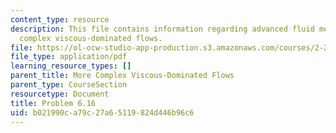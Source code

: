 ```yaml
---
content_type: resource
description: This file contains information regarding advanced fluid mechanics, more
  complex viscous-dominated flows.
file: https://ol-ocw-studio-app-production.s3.amazonaws.com/courses/2-25-advanced-fluid-mechanics-fall-2013/b021990ca79c27a65119824d446b96c6_MIT2_25F13_Problem6.16.pdf
file_type: application/pdf
learning_resource_types: []
parent_title: More Complex Viscous-Dominated Flows
parent_type: CourseSection
resourcetype: Document
title: Problem 6.16
uid: b021990c-a79c-27a6-5119-824d446b96c6
---
```

